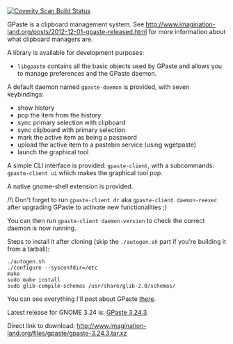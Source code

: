 <a href="https://scan.coverity.com/projects/gpaste">
  <img alt="Coverity Scan Build Status"
       src="https://scan.coverity.com/projects/6230/badge.svg"/>
</a>

GPaste is a clipboard management system.
See <http://www.imagination-land.org/posts/2012-12-01-gpaste-released.html> for more information about what clipboard
managers are.

A library is available for development purposes:

* `libgpaste` contains all the basic objects used by GPaste and allows you to manage preferences and the GPaste daemon.

A default daemon named `gpaste-daemon` is provided, with seven keybindings:

* show history
* pop the item from the history
* sync primary selection with clipboard
* sync clipboard with primary selection
* mark the active item as being a password
* upload the active item to a pastebin service (using wgetpaste)
* launch the graphical tool

A simple CLI interface is provided: `gpaste-client`, with a subcommands: `gpaste-client ui` which makes the graphical tool pop.

A native gnome-shell extension is provided.

/!\ Don't forget to run `gpaste-client dr` aka `gpaste-client daemon-reexec` after upgrading GPaste to activate new functionalities ;)

You can then run `gpaste-client daemon-version` to check the correct daemon is now running.

Steps to install it after cloning (skip the `./autogen.sh` part if you're building it from a tarball):

    ./autogen.sh
    ./configure --sysconfdir=/etc
    make
    sudo make install
    sudo glib-compile-schemas /usr/share/glib-2.0/schemas/

You can see everything I'll post about GPaste [there](http://www.imagination-land.org/tags/GPaste.html).

Latest release for GNOME 3.24 is: [GPaste 3.24.3](http://www.imagination-land.org/posts/2017-09-16-gpaste-3.24.3-released.html).

Direct link to download: <http://www.imagination-land.org/files/gpaste/gpaste-3.24.3.tar.xz>
